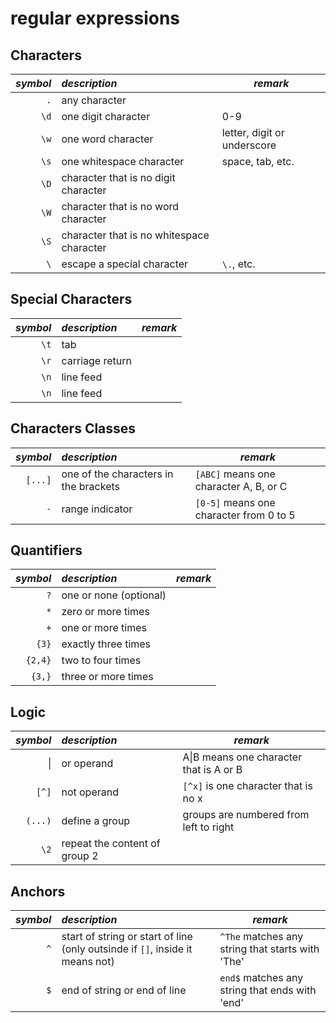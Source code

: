 # regular expressions


## Characters
| *symbol* | *description* | *remark* |
| -------------:|:--------- | ------ |
`.` | any character | 
`\d` | one digit character | 0-9
`\w` | one word character | letter, digit or underscore
`\s` | one whitespace character | space, tab, etc.
`\D` | character that is no digit character |
`\W` | character that is no word character |
`\S` | character that is no whitespace character |
`\` | escape a special character | `\.`, etc.

## Special Characters
| *symbol* | *description* | *remark* |
| -------------:|:--------- | ------ |
`\t` | tab |
`\r` | carriage return |
`\n` | line feed |
`\n` | line feed |   

## Characters Classes
| *symbol* | *description* | *remark* |
| -------------:|:--------- | ------ |
`[...]` | one of the characters in the brackets | `[ABC]` means one character A, B, or C
`-` | range indicator | `[0-5]` means one character from 0 to 5

## Quantifiers
| *symbol* | *description* | *remark* |
| -------------:|:--------- | ------ |
`?` | one or none (optional) |
`*` | zero or more times |
`+` | one or more times |
`{3}` | exactly three times |
`{2,4}` | two to four times |
`{3,}` | three or more times | 

## Logic
| *symbol* | *description* | *remark* |
| -------------:|:--------- | ------ |
&#124; | or operand | A&#124;B means one character that is A or B
`[^]` | not operand | `[^x]` is one character that is no x
`(...)` | define a group | groups are numbered from left to right
`\2` | repeat the content of group 2 |
  
## Anchors
| *symbol* | *description* | *remark* |
| -------------:|:--------- | ------ |
`^` | start of string or start of line (only outsinde if `[]`, inside it means not) | `^The` matches any string that starts with 'The'
`$` | end of string or end of line | `end$` matches any string that ends with 'end' 
